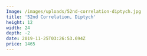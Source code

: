 ```yaml
---
Image: /images/uploads/52nd-correlation-diptych.jpg
title: '52nd Correlation, Diptych'
height: 12
width: 24
depth: -2
date: 2019-11-25T03:26:53.694Z
price: 1465
---
```


